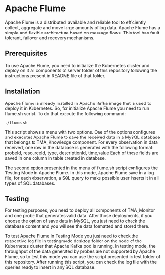 
# Apache Flume
Apache Flume is a distributed, available and reliable tool to efficiently collect, aggregate and move large amounts of log data. Apache Flume has a simple and flexible architecture based on message flows. This tool has fault tolerant, failover and recovery mechanisms.

## Prerequisites
To use Apache Flume, you need to initialize the Kubernetes cluster and deploy on it all components of server folder of this repository following the instructions present in README file of that folder.

## Installation
Apache Flume is already installed in Apache Kafka image that is used to deploy it in Kubernetes. So, for initialize Apache Flume you need to run flume.sh script. To do that execute the following command:
```
./flume.sh
```
This script shows a menu with two options. One of the options configures and executes Apache Flume to save the received data in a MySQL database that belongs to TMA_Knowledge component.
For every observation in data received, one row in the database is generated with the following format:
probeId, resourceId,  type, descriptionId, time,value
Each of these fields are saved in one column in table created in database.

The second option presented in the menu of flume.sh script configures the Testing Mode in Apache Flume. In this mode, Apache Flume save in a log file, for each observation, a SQL query to make possible user inserts it in all types of SQL databases.
## Testing
For testing purposes, you need to deploy all components of TMA_Monitor and one probe that generates valid data. After those deployments, if you choose the option of save data in MySQL, you just need to check the database content and you will see the data formatted and stored there.

To test Apache Flume in Testing Mode you just need to check the respective log file in testingmode desktop folder on the node of the Kubernetes cluster that Apache Kafka pod is running. In testing mode, the throughput of the data generated by probes are not supported by Apache Flume, so to test this mode you can use the script presented in test folder of this repository. After running this script, you can check the log file with the queries ready to insert in any SQL database. 

